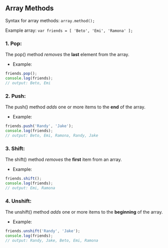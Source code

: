## Array Methods

Syntax for array methods:
`array.method();`

Example array:
`var friends = [ 'Beto', 'Emi', 'Ramona' ];`

### 1. Pop:
  The pop() method *removes* the **last** element from the array.

  - Example:
  ```javascript
  friends.pop();
  console.log(friends);
  // output: Beto, Emi
  ```


### 2. Push:
  The push() method *adds* one or more items to the **end** of the array.

  - Example:
  ```javascript
  friends.push('Randy', 'Jake');
  console.log(friends);
  // output: Beto, Emi, Ramona, Randy, Jake
  ```


### 3. Shift:
  The shift() method *removes* the **first** item from an array.

  - Example:
  ```javascript
  friends.shift();
  console.log(friends);
  // output: Emi, Ramona
  ```


### 4. Unshift:
  The unshift() method *adds* one or more items to the **beginning** of the array.

  - Example:
  ```javascript
  friends.unshift('Randy', 'Jake');
  console.log(friends);
  // output: Randy, Jake, Beto, Emi, Ramona
  ```
